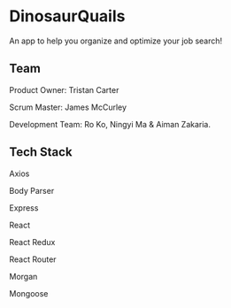 # DinosaurQuails
An app to help you organize and optimize your job search!



## Team

Product Owner: Tristan Carter

Scrum Master: James McCurley

Development Team: Ro Ko, Ningyi Ma & Aiman Zakaria.






## Tech Stack

Axios

Body Parser

Express

React

React Redux

React Router

Morgan

Mongoose

